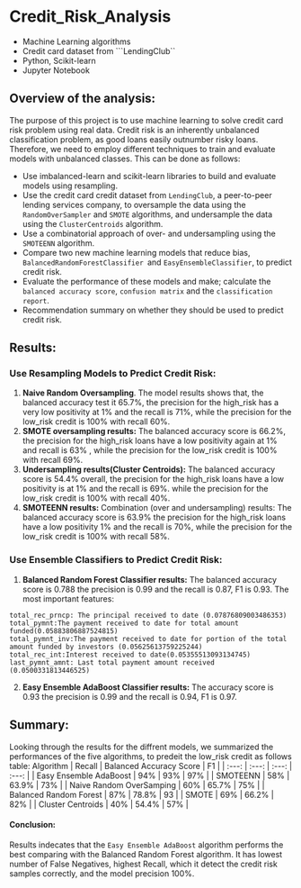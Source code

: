 # Credit_Risk_Analysis
-	Machine Learning algorithms
-	Credit card dataset from ```LendingClub``
-	Python, Scikit-learn
-	Jupyter Notebook
## Overview of the analysis:
The purpose of this project is to use machine learning to solve credit card risk problem using real data. Credit risk is an inherently unbalanced classification problem, as good loans easily outnumber risky loans. Therefore, we need to employ different techniques to train and evaluate models with unbalanced classes. This can be done as follows:
- Use imbalanced-learn and scikit-learn libraries to build and evaluate models using resampling. 
- Use the credit card credit dataset from ```LendingClub```, a peer-to-peer lending services company, to oversample the data using the ```RandomOverSampler``` and ```SMOTE``` algorithms, and undersample the data using the ```ClusterCentroids``` algorithm. 
- Use a combinatorial approach of over- and undersampling using the ```SMOTEENN``` algorithm. 
- Compare two new machine learning models that reduce bias, ```BalancedRandomForestClassifier ```and ```EasyEnsembleClassifier```, to predict credit risk. 
- Evaluate the performance of these models and make; calculate the ```balanced accuracy score```, ```confusion matrix``` and the ```classification report```.
- Recommendation summary on whether they should be used to predict credit risk.

## Results:
### Use Resampling Models to Predict Credit Risk: 
1. **Naive Random Oversampling**.
The model results shows that, the balanced accuracy test it 65.7%, the precision for the high_risk has a very low positivity at 1% and the recall is 71%, while the 
precision for the low_risk credit is 100% with recall 60%.  
2. **SMOTE oversampling results:** 
The balanced accuracy score is 66.2%, the precision for the high_risk loans have a low positivity again at 1% and recall is 63% , while the precision for the low_risk credit is 100% with recall 69%.
3. **Undersampling results(Cluster Centroids):** 
The balanced accuracy score is 54.4% overall, the precision for the high_risk loans have a low positivity is at 1% and the recall is 69%. while the precision for the low_risk credit is 100% with recall 40%.
4. **SMOTEENN results:**
  Combination (over and undersampling) results: The balanced accuracy score is 63.9% the precision for the high_risk loans have a low positivity 1% and the recall is 70%, while the precision for the low_risk credit is 100% with recall 58%.
  
### Use Ensemble Classifiers to Predict Credit Risk: 

1. **Balanced Random Forest Classifier results:** 
The balanced accuracy score is 0.788 the precision is 0.99 and the recall is 0.87, F1 is 0.93. The most important features:
``` 
total_rec_prncp: The principal received to date (0.07876809003486353)
total_pymnt:The payment received to date for total amount funded(0.05883806887524815)
total_pymnt_inv:The payment received to date for portion of the total amount funded by investors (0.05625613759225244)
total_rec_int:Interest received to date(0.05355513093134745)
last_pymnt_amnt: Last total payment amount received (0.0500331813446525)
```
2. **Easy Ensemble AdaBoost Classifier results:** 
The accuracy score is 0.93 the precision is 0.99 and the recall is 0.94, F1 is 0.97.

## Summary:
Looking through the results for the diffrent models, we summarized the performances of the five algorithms, to predeit the low_risk credit as follows table:
Algorithm | Recall | Balanced Accuracy Score | F1 | 
| :---: | :---: | :---: | :---: | 
| Easy Ensemble AdaBoost | 94% | 93% | 97% | 
| SMOTEENN | 58% | 63.9% | 73% |
| Naive Random OverSamping | 60% | 65.7% | 75% |
| Balanced Random Forest | 87% | 78.8% | 93 |
| SMOTE | 69% | 66.2% | 82% |
| Cluster Centroids | 40% | 54.4% | 57% | 

#### Conclusion:
Results indecates that the ```Easy Ensemble AdaBoost``` algorithm performs the best comparing with the Balanced Random Forest algorithm. It has lowest number of False Negatives, highest Recall, which it detect the credit risk samples correctly, and the model precision 100%. 
